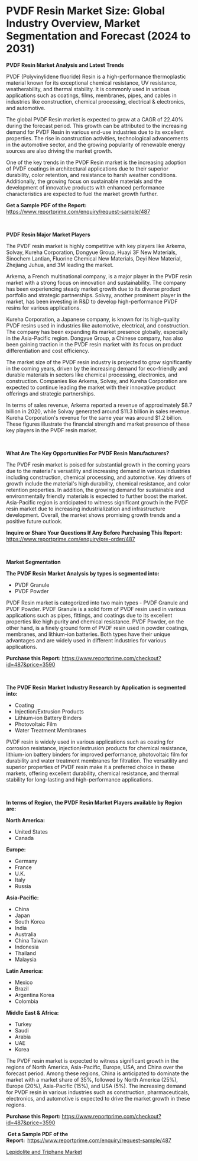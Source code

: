 <p><h1>PVDF Resin Market Size: Global Industry Overview, Market Segmentation and Forecast (2024 to 2031)</h1></p><p><strong>PVDF Resin Market Analysis and Latest Trends</strong></p>
<p><p>PVDF (Polyvinylidene fluoride) Resin is a high-performance thermoplastic material known for its exceptional chemical resistance, UV resistance, weatherability, and thermal stability. It is commonly used in various applications such as coatings, films, membranes, pipes, and cables in industries like construction, chemical processing, electrical & electronics, and automotive.</p><p>The global PVDF Resin market is expected to grow at a CAGR of 22.40% during the forecast period. This growth can be attributed to the increasing demand for PVDF Resin in various end-use industries due to its excellent properties. The rise in construction activities, technological advancements in the automotive sector, and the growing popularity of renewable energy sources are also driving the market growth.</p><p>One of the key trends in the PVDF Resin market is the increasing adoption of PVDF coatings in architectural applications due to their superior durability, color retention, and resistance to harsh weather conditions. Additionally, the growing focus on sustainable materials and the development of innovative products with enhanced performance characteristics are expected to fuel the market growth further.</p></p>
<p><strong>Get a Sample PDF of the Report:&nbsp;</strong> <a href="https://www.reportprime.com/enquiry/request-sample/487">https://www.reportprime.com/enquiry/request-sample/487</a></p>
<p>&nbsp;</p>
<p><strong>PVDF Resin Major Market Players</strong></p>
<p><p>The PVDF resin market is highly competitive with key players like Arkema, Solvay, Kureha Corporation, Dongyue Group, Huayi 3F New Materials, Sinochem Lantian, Fluorine Chemical New Materials, Deyi New Material, Zhejiang Juhua, and 3M leading the market. </p><p>Arkema, a French multinational company, is a major player in the PVDF resin market with a strong focus on innovation and sustainability. The company has been experiencing steady market growth due to its diverse product portfolio and strategic partnerships. Solvay, another prominent player in the market, has been investing in R&D to develop high-performance PVDF resins for various applications.</p><p>Kureha Corporation, a Japanese company, is known for its high-quality PVDF resins used in industries like automotive, electrical, and construction. The company has been expanding its market presence globally, especially in the Asia-Pacific region. Dongyue Group, a Chinese company, has also been gaining traction in the PVDF resin market with its focus on product differentiation and cost efficiency.</p><p>The market size of the PVDF resin industry is projected to grow significantly in the coming years, driven by the increasing demand for eco-friendly and durable materials in sectors like chemical processing, electronics, and construction. Companies like Arkema, Solvay, and Kureha Corporation are expected to continue leading the market with their innovative product offerings and strategic partnerships.</p><p>In terms of sales revenue, Arkema reported a revenue of approximately $8.7 billion in 2020, while Solvay generated around $11.3 billion in sales revenue. Kureha Corporation's revenue for the same year was around $1.2 billion. These figures illustrate the financial strength and market presence of these key players in the PVDF resin market.</p></p>
<p>&nbsp;</p>
<p><strong>What Are The Key Opportunities For PVDF Resin Manufacturers?</strong></p>
<p><p>The PVDF resin market is poised for substantial growth in the coming years due to the material's versatility and increasing demand in various industries including construction, chemical processing, and automotive. Key drivers of growth include the material's high durability, chemical resistance, and color retention properties. In addition, the growing demand for sustainable and environmentally friendly materials is expected to further boost the market. Asia-Pacific region is anticipated to witness significant growth in the PVDF resin market due to increasing industrialization and infrastructure development. Overall, the market shows promising growth trends and a positive future outlook.</p></p>
<p><strong>Inquire or Share Your Questions If Any Before Purchasing This Report:</strong> <a href="https://www.reportprime.com/enquiry/pre-order/487">https://www.reportprime.com/enquiry/pre-order/487</a></p>
<p>&nbsp;</p>
<p><strong>Market Segmentation</strong></p>
<p><strong>The PVDF Resin Market Analysis by types is segmented into:</strong></p>
<p><ul><li>PVDF Granule</li><li>PVDF Powder</li></ul></p>
<p><p>PVDF Resin market is categorized into two main types - PVDF Granule and PVDF Powder. PVDF Granule is a solid form of PVDF resin used in various applications such as pipes, fittings, and coatings due to its excellent properties like high purity and chemical resistance. PVDF Powder, on the other hand, is a finely ground form of PVDF resin used in powder coatings, membranes, and lithium-ion batteries. Both types have their unique advantages and are widely used in different industries for various applications.</p></p>
<p><strong>Purchase this Report:&nbsp;</strong><a href="https://www.reportprime.com/checkout?id=487&price=3590">https://www.reportprime.com/checkout?id=487&price=3590</a></p>
<p>&nbsp;</p>
<p><strong>The PVDF Resin Market Industry Research by Application is segmented into:</strong></p>
<p><ul><li>Coating</li><li>Injection/Extrusion Products</li><li>Lithium-ion Battery Binders</li><li>Photovoltaic Film</li><li>Water Treatment Membranes</li></ul></p>
<p><p>PVDF resin is widely used in various applications such as coating for corrosion resistance, injection/extrusion products for chemical resistance, lithium-ion battery binders for improved performance, photovoltaic film for durability and water treatment membranes for filtration. The versatility and superior properties of PVDF resin make it a preferred choice in these markets, offering excellent durability, chemical resistance, and thermal stability for long-lasting and high-performance applications.</p></p>
<p>&nbsp;</p>
<p><strong>In terms of Region, the PVDF Resin Market Players available by Region are:</strong></p>
<p>
    <p> <strong> North America: </strong>
        <ul>
            <li>United States</li>
            <li>Canada</li>
        </ul>
        </p> 
    <p> <strong> Europe: </strong>
        <ul>
            <li>Germany</li>
            <li>France</li>
            <li>U.K.</li>
            <li>Italy</li>
            <li>Russia</li>
        </ul>
        </p> 
    <p> <strong> Asia-Pacific: </strong>
        <ul>
            <li>China</li>
            <li>Japan</li>
            <li>South Korea</li>
            <li>India</li>
            <li>Australia</li>
            <li>China Taiwan</li>
            <li>Indonesia</li>
            <li>Thailand</li>
            <li>Malaysia</li>
        </ul>
        </p> 
    <p> <strong> Latin America: </strong>
        <ul>
            <li>Mexico</li>
            <li>Brazil</li>
            <li>Argentina Korea</li>
            <li>Colombia</li>
        </ul>
        </p> 
    <p> <strong> Middle East & Africa: </strong>
        <ul>
            <li>Turkey</li>
            <li>Saudi</li>
            <li>Arabia</li>
            <li>UAE</li>
            <li>Korea</li>
        </ul>
    </p>
    </p>
<p><p>The PVDF resin market is expected to witness significant growth in the regions of North America, Asia-Pacific, Europe, USA, and China over the forecast period. Among these regions, China is anticipated to dominate the market with a market share of 35%, followed by North America (25%), Europe (20%), Asia-Pacific (15%), and USA (5%). The increasing demand for PVDF resin in various industries such as construction, pharmaceuticals, electronics, and automotive is expected to drive the market growth in these regions.</p></p>
<p><strong>Purchase this Report: </strong><a href="https://www.reportprime.com/checkout?id=487&price=3590">https://www.reportprime.com/checkout?id=487&price=3590</a></p>
<p>&nbsp;<strong>Get a Sample PDF of the Report:&nbsp;&nbsp;</strong><a href="https://www.reportprime.com/enquiry/request-sample/487">https://www.reportprime.com/enquiry/request-sample/487</a></p>
<p><strong></strong></p>
<p><p><a href="https://eight-handstand-8fb.notion.site/Lepidolite-and-Triphane-Market-Size-Market-Trends-and-Growth-Outlook-forecasted-for-period-from-20-2fadf0cd897943ef96ee094b928af88b">Lepidolite and Triphane Market</a></p></p>